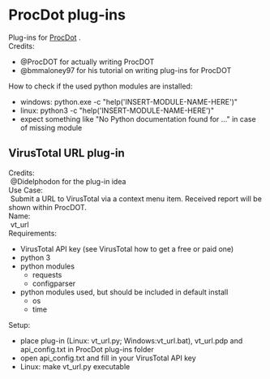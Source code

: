# ProcDot plug-ins
Plug-ins for [ProcDot](http://procdot.com/) .<br/>
Credits:
* @ProcDOT for actually writing ProcDOT
* @bmmaloney97 for his tutorial on writing plug-ins for ProcDOT

How to check if the used python modules are installed:
* windows: python.exe -c "help('INSERT-MODULE-NAME-HERE')"
* linux:  python3 -c "help('INSERT-MODULE-NAME-HERE')"
* expect something like "No Python documentation found for ..." in case of missing module
## VirusTotal URL plug-in
Credits: <br/>
&nbsp;@Didelphodon for the plug-in idea<br/>
Use Case:<br/>
&nbsp;Submit a URL to VirusTotal via a context menu item. Received report will be shown within ProcDOT.<br/>
Name:<br/>
&nbsp;vt_url<br/>
Requirements:
* VirusTotal API key (see VirusTotal how to get a free or paid one)
* python 3
* python modules
  * requests
  * configparser
* python modules used, but should be included in default install
  * os
  * time
  
Setup:
* place plug-in (Linux: vt_url.py; Windows:vt_url.bat), vt_url.pdp and api_config.txt in ProcDot plug-ins folder
* open api_config.txt and fill in your VirusTotal API key 
* Linux: make vt_url.py executable
